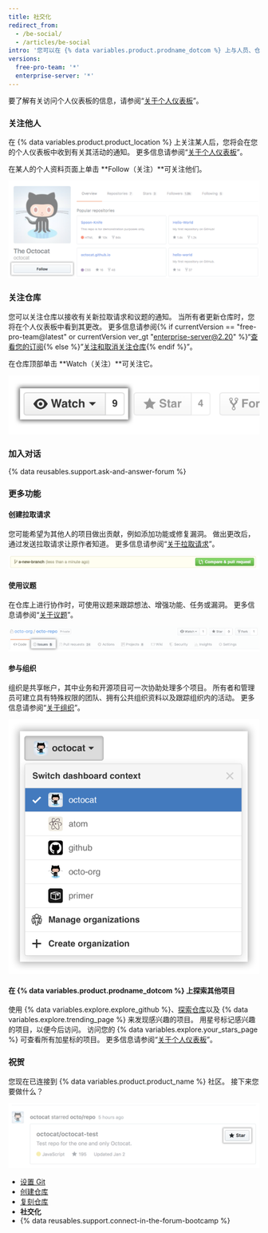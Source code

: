 ```yaml
---
title: 社交化
redirect_from:
  - /be-social/
  - /articles/be-social
intro: '您可以在 {% data variables.product.prodname_dotcom %} 上与人员、仓库及组织进行互动。 从您的个人仪表板查看其他人正在做什么，在跟谁联系。'
versions:
  free-pro-team: '*'
  enterprise-server: '*'
---
```


要了解有关访问个人仪表板的信息，请参阅“[关于个人仪表板](/articles/about-your-personal-dashboard)”。

### 关注他人

在 {% data variables.product.product_location %} 上关注某人后，您将会在您的个人仪表板中收到有关其活动的通知。 更多信息请参阅“[关于个人仪表板](/articles/about-your-personal-dashboard)”。

在某人的个人资料页面上单击 **Follow（关注）**可关注他们。

![关注用户按钮](/assets/images/help/profile/follow-user-button.png)

### 关注仓库

您可以关注仓库以接收有关新拉取请求和议题的通知。 当所有者更新仓库时，您将在个人仪表板中看到其更改。 更多信息请参阅{% if currentVersion == "free-pro-team@latest" or currentVersion ver_gt "enterprise-server@2.20" %}“[查看您的订阅](/github/managing-subscriptions-and-notifications-on-github/viewing-your-subscriptions){% else %}”[关注和取消关注仓库](/github/receiving-notifications-about-activity-on-github/watching-and-unwatching-repositories){% endif %}”。

在仓库顶部单击 **Watch（关注）**可关注它。

![关注仓库按钮](/assets/images/help/repository/repo-actions-watch.png)

### 加入对话

{% data reusables.support.ask-and-answer-forum %}

### 更多功能

#### 创建拉取请求

 您可能希望为其他人的项目做出贡献，例如添加功能或修复漏洞。 做出更改后，通过发送拉取请求让原作者知道。 更多信息请参阅“[关于拉取请求](/articles/about-pull-requests)”。

 ![拉取请求按钮](/assets/images/help/repository/repo-actions-pullrequest.png)

#### 使用议题

在仓库上进行协作时，可使用议题来跟踪想法、增强功能、任务或漏洞。 更多信息请参阅“[关于议题](/articles/about-issues/)”。

![议题按钮](/assets/images/help/repository/repo-tabs-issues.png)

#### 参与组织

组织是共享帐户，其中业务和开源项目可一次协助处理多个项目。 所有者和管理员可建立具有特殊权限的团队、拥有公共组织资料以及跟踪组织内的活动。 更多信息请参阅“[关于组织](/articles/about-organizations/)”。

![切换帐户上下文下拉列表](/assets/images/help/overview/dashboard-contextswitcher.png)

#### 在 {% data variables.product.prodname_dotcom %} 上探索其他项目

使用 {% data variables.explore.explore_github %}、[探索仓库](https://github.com/explore)以及 {% data variables.explore.trending_page %} 来发现感兴趣的项目。 用星号标记感兴趣的项目，以便今后访问。 访问您的 {% data variables.explore.your_stars_page %} 可查看所有加星标的项目。  更多信息请参阅“[关于个人仪表板](/articles/about-your-personal-dashboard/)”。

### 祝贺

您现在已连接到 {% data variables.product.product_name %} 社区。 接下来您要做什么？

![用星号标记项目](/assets/images/help/stars/star-a-project.png)

- [设置 Git](/articles/set-up-git)
- [创建仓库](/articles/create-a-repo)
- [复刻仓库](/articles/fork-a-repo)
- **社交化**
- {% data reusables.support.connect-in-the-forum-bootcamp %}
